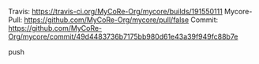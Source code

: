 Travis: https://travis-ci.org/MyCoRe-Org/mycore/builds/191550111 
Mycore-Pull: https://github.com/MyCoRe-Org/mycore/pull/false 
Commit: https://github.com/MyCoRe-Org/mycore/commit/49d4483736b7175bb980d61e43a39f949fc88b7e 
  
  
 push 
